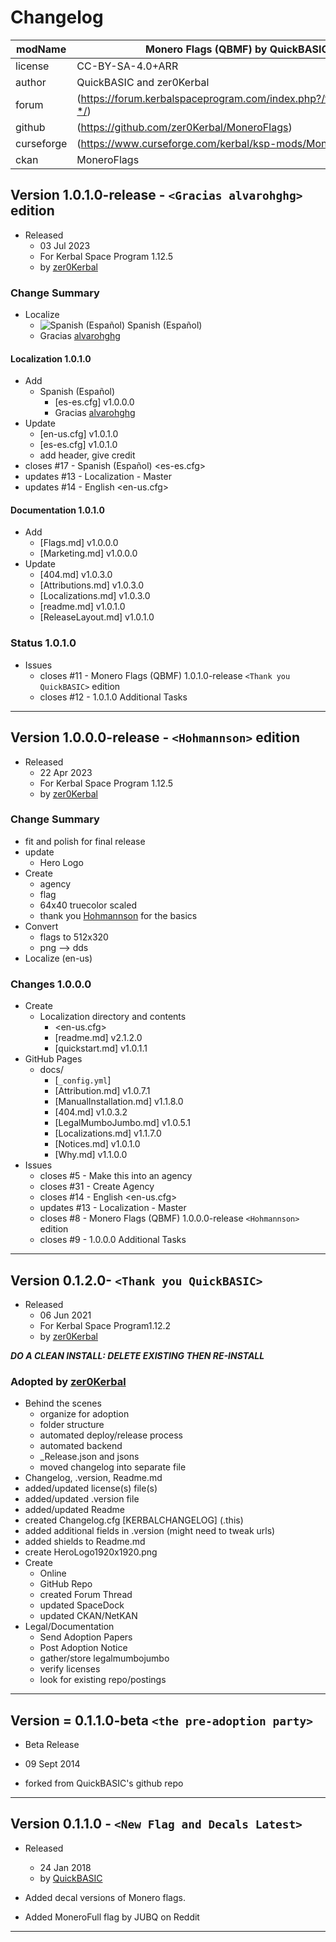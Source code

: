 ﻿# Changelog  
  
| modName    | Monero Flags (QBMF) by QuickBASIC                                 |
| ---------- | ----------------------------------------------------------------- |
| license    | CC-BY-SA-4.0+ARR                                                  |
| author     | QuickBASIC and zer0Kerbal                                         |
| forum      | (https://forum.kerbalspaceprogram.com/index.php?/topic/204753-*/) |
| github     | (https://github.com/zer0Kerbal/MoneroFlags)                       |
| curseforge | (https://www.curseforge.com/kerbal/ksp-mods/MoneroFlags)          |
| ckan       | MoneroFlags                                                       |

## Version 1.0.1.0-release - `<Gracias alvarohghg>` edition

* Released
  * 03 Jul 2023
  * For Kerbal Space Program 1.12.5
  * by [zer0Kerbal](https://github.com/zer0Kerbal)

### Change Summary

* Localize
  * ![Spanish (Español)](https://raw.githubusercontent.com/zer0Kerbal/zer0Kerbal/master/img/ES.png) Spanish (Español)
  * Gracias [alvarohghg](https://github.com/alvarohghg)

#### Localization 1.0.1.0

* Add
  * Spanish (Español)
    * [es-es.cfg] v1.0.0.0
    * Gracias [alvarohghg](https://github.com/alvarohghg)
* Update
  * [en-us.cfg] v1.0.1.0
  * [es-es.cfg] v1.0.1.0
  * add header, give credit
* closes #17 - Spanish (Español) <es-es.cfg>
* updates #13 - Localization - Master
* updates #14 - English <en-us.cfg>

#### Documentation 1.0.1.0

* Add
  * [Flags.md] v1.0.0.0
  * [Marketing.md] v1.0.0.0
* Update
  * [404.md] v1.0.3.0
  * [Attributions.md] v1.0.3.0
  * [Localizations.md] v1.0.3.0
  * [readme.md] v1.0.1.0
  * [ReleaseLayout.md] v1.0.1.0

### Status 1.0.1.0

* Issues
  * closes #11 - Monero Flags (QBMF) 1.0.1.0-release `<Thank you QuickBASIC>` edition
  * closes #12 - 1.0.1.0 Additional Tasks

---

## Version 1.0.0.0-release - `<Hohmannson>` edition

* Released
  * 22 Apr 2023
  * For Kerbal Space Program 1.12.5
  * by [zer0Kerbal](https://github.com/zer0Kerbal)

### Change Summary

* fit and polish for final release
* update
  * Hero Logo
* Create
  * agency
  * flag
  * 64x40 truecolor scaled
  * thank you [Hohmannson](https://github.com/hohmannson) for the basics
* Convert
  * flags to 512x320
  * png --> dds
* Localize (en-us)

### Changes 1.0.0.0

* Create
  * Localization directory and contents
    * <en-us.cfg>
    * [readme.md] v2.1.2.0
    * [quickstart.md] v1.0.1.1
* GitHub Pages
  * docs/
    * [`_config.yml`]
    * [Attribution.md] v1.0.7.1
    * [ManualInstallation.md] v1.1.8.0
    * [404.md] v1.0.3.2
    * [LegalMumboJumbo.md] v1.0.5.1
    * [Localizations.md] v1.1.7.0
    * [Notices.md] v1.0.1.0
    * [Why.md] v1.1.0.0
* Issues
  * closes #5 - Make this into an agency
  * closes #31 - Create Agency
  * closes #14 - English <en-us.cfg>
  * updates #13 - Localization - Master
  * closes #8 - Monero Flags (QBMF) 1.0.0.0-release `<Hohmannson>` edition
  * closes #9 - 1.0.0.0 Additional Tasks

---

## Version 0.1.2.0- `<Thank you QuickBASIC>`

* Released
  * 06 Jun 2021
  * For Kerbal Space Program1.12.2
  * by [zer0Kerbal](https://github.com/zer0Kerbal)

***DO A CLEAN INSTALL: DELETE EXISTING THEN RE-INSTALL***

### Adopted  by [zer0Kerbal](https://github.com/zer0Kerbal)

* Behind the scenes
  * organize for adoption
  * folder structure
  * automated deploy/release process
  * automated backend
  * _Release.json and jsons
  * moved changelog into separate file
* Changelog, .version, Readme.md
* added/updated license(s) file(s)
* added/updated .version file
* added/updated Readme
* created Changelog.cfg [KERBALCHANGELOG] (.this)
* added additional fields in .version (might need to tweak urls)
* added shields to Readme.md
* create HeroLogo1920x1920.png
* Create
  * Online
  * GitHub Repo
  * created Forum Thread
  * updated SpaceDock
  * updated CKAN/NetKAN
* Legal/Documentation
  * Send Adoption Papers
  * Post Adoption Notice
  * gather/store legalmumbojumbo
  * verify licenses
  * look for existing repo/postings

---

## Version = 0.1.1.0-beta `<the pre-adoption party>`

* Beta Release
* 09 Sept 2014

* forked from QuickBASIC's github repo

---

## Version 0.1.1.0 - `<New Flag and Decals Latest>`

* Released
  * 24 Jan 2018
  * by [QuickBASIC](http://github.com/QuickBASIC)

* Added decal versions of Monero flags.
* Added MoneroFull flag by JUBQ on Reddit

---
